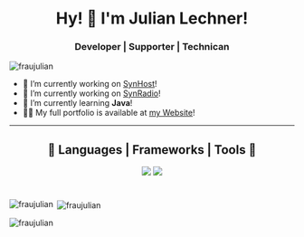 <h1 align="center">Hy! 👋 I'm Julian Lechner!</h1>
<h3 align="center">Developer | Supporter | Technican</h3>

<p align="left"> <img src="https://komarev.com/ghpvc/?username=fraujulian&label=Profile%20views&color=0e75b6&style=flat" alt="fraujulian" /> </p>

- 🔭 I’m currently working on [SynHost](https://SynHost.de/)!
- 🔭 I’m currently working on [SynRadio](https://SynRadio.de/)!
- 🌱 I’m currently learning **Java**!
- 👨‍💻 My full portfolio is available at [my Website](https://FrauJulian.xyz/)!

---

<h2 align="center">🧰 Languages | Frameworks | Tools 🧰</h2>
<div align="center">
  <img src="https://skillicons.dev/icons?i=stackoverflow,github,git,vscode,idea,docker,dotnet,linux,jenkins,raspberrypi,cloudflare,discord" />
  <img src="https://skillicons.dev/icons?i=java,arduino,php,html,css,javascript,nodejs,typescript,express,mongodb,mysql" />
  <br>
</div>

#

<p><img align="left" src="https://github-readme-stats.vercel.app/api/top-langs?username=fraujulian&show_icons=true&locale=en&layout=compact&theme=tokyonight" alt="fraujulian" /></p>

<p>&nbsp;<img align="center" src="https://github-readme-stats.vercel.app/api?username=fraujulian&show_icons=true&locale=en&theme=tokyonight" alt="fraujulian" /></p>

<p><img align="center" src="https://github-readme-streak-stats.herokuapp.com/?user=fraujulian&&theme=tokyonight" alt="fraujulian" /></p>

